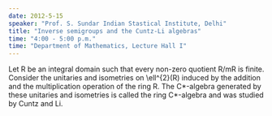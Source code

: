 ```yaml
---
date: 2012-5-15
speaker: "Prof. S. Sundar Indian Stastical Institute, Delhi"
title: "Inverse semigroups and the Cuntz-Li algebras"
time: "4:00 - 5:00 p.m." 
time: "Department of Mathematics, Lecture Hall I"
---
```

Let R be an integral domain such that every non-zero quotient R/mR is
finite. Consider the unitaries and isometries on \\ell^{2}(R) induced
by the addition and the multiplication operation of the ring R. The
C*-algebra generated by these unitaries and isometries is called
the ring C*-algebra and was studied by Cuntz and Li.
